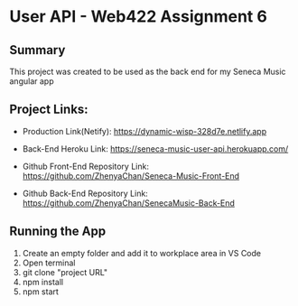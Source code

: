 # User API - Web422 Assignment 6

## Summary
This project was created to be used as the back end for my Seneca Music angular app

## Project Links:
 
- Production Link(Netify): https://dynamic-wisp-328d7e.netlify.app

- Back-End Heroku Link: https://seneca-music-user-api.herokuapp.com/

- Github Front-End Repository Link: https://github.com/ZhenyaChan/Seneca-Music-Front-End

- Github Back-End Repository Link: https://github.com/ZhenyaChan/SenecaMusic-Back-End

## Running the App

1) Create an empty folder and add it to workplace area in VS Code
2) Open terminal
3) git clone "project URL"
4) npm install
5) npm start
